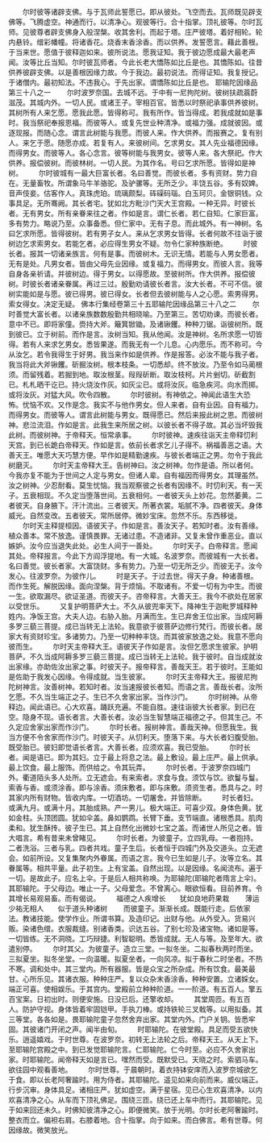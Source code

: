 <!-- { "loadSidebar": true } -->
　　尔时彼等诸辟支佛。与于瓦师此誓愿已。即从彼处。飞空而去。瓦师既见辟支佛等。飞腾虚空。神通而行。以清净心。观彼等行。合十指掌。顶礼彼等。尔时瓦师。见彼尊者辟支佛身入般涅槃。收其舍利。而起于塔。庄严彼塔。着好相轮。轮内悬铃。缯彩幡幢。将诸香花。烧香末香涂香。而以供养。发誓愿言。藉此善根。于当来世。愿值于彼释迦如来。彼所说法。愿我证知。我于彼边愿成最大最老声闻。汝等比丘当知。尔时彼瓦师者。今此长老大憍陈如比丘是也。其憍陈如。往昔供养彼辟支佛。以是善根因缘力故。今于我边。最初说法。而得证知。我复授记。于诸僧内。最初知法。不违我心。于先出家。谓憍陈如比丘是也。
耶输陀因缘品第三十八之一
　　尔时波罗奈国。去城不远。于中有一尼拘陀树。彼树扶疏蓊蔚滋茂。其城内外。一切人民。或诸王子。宰相百官。皆悉以时祭祀承事供养彼树。其树所有人来乞愿。愿我此愿。皆得称可。我有所作。皆当得成。若我成就如是事时。我当祭祀奉报恩福。而彼等人。或复先世业种清净。或福力强。成就彼因。或逐现报。而随心念。谓言此树能与我愿。而彼人来。作大供养。而报赛之。复有别人。来乞于愿。随愿亦成。若复有人。来彼树间。乞求男女。其人先业福德因缘。而得男女。而彼等人。各心念言。彼等树能与我男女。彼等人来。各大祭祀。作大供养。报偿彼树。而彼林树。一切人民。为其作名。号曰乞求所愿。皆得如是神树。
　　尔时彼城有一最大巨富长者。名曰善觉。而彼长者。多有资财。势力自在。无量畜牧。所谓象马牛羊骆驼。及驴骡等。无所乏少。丰饶五谷。多有奴婢。音声伎妾。估客作人。真珠虎珀。琉璃颇梨。砗磲码瑙。白玉珂贝。金银铜钱。众事具足。无所骞阙。其长者宅。犹如北方毗沙门天大王宫殿。一种无异。时彼长者。无有男女。所有亲眷来往之者。作如是言。谓仁长者。若仁自知。仁家巨富。多有势力。略说乃至。众事备悉。但仁家中。无有子息。而此城外。有一神树。名曰乞求所愿。皆得彼树。若有男子女人。来从乞求男女皆得。长者何故不往诣于彼树边乞求索男女。若能乞者。必应得生男女不疑。勿令仁家种族断绝。
　　时彼长者。报其一切诸亲族言。何有是事。而彼树木。无识无情。若能与人男女愿者。无有是处。凡男女者。皆由父母先业因缘。或复福力。而得男女。而彼人言。我等自身各亲祈请。并彼树边。得于男女。以得愿故。至彼树所。作大供养。报偿彼树。时彼长者诸亲眷属。再过三过。殷勤劝请彼长者言。汝大长者。不可不信。彼树实能如是与愿。彼已得男。彼已得女。长者但去彼树能与人之心愿。索男得男。索女得女。决定无疑。
佛本行集经卷第三十五耶输陀因缘品第三十八之二
　　尔时善觉大富长者。以诸亲族数数殷勤共相晓喻。乃至第三。苦切劝谏。而彼长者。意中不已。即将家僮。赍持大斧。簸箕锨锄。及诸锹钁。种种刀锯。诣彼树所。既到彼已。立于树前。而作是言。汝树当知。我从他闻。汝是神树。名所求愿一切皆得。若有人来求乞男女。悉皆果遂。而我无有一个儿息。心内愿乐。而不称可。今从汝乞。若令我得生于好男。我当来作如是供养。作是报答。必汝不能与我子者。我当将此大斧锹钁。斫掘汝树。根本枝条。一切悉却。终不放汝。乃至令如马蔺根须。而留残着。若掘到地。取汝根茎。叚叚斫断。取汝枝柯。片片剉切。斫截割已。札札晒干讫已。持火烧汝作灰。如灰尘已。或将汝灰。临急疾河。向水而掷。或将汝灰。对猛大风。吹令四散。
　　尔时彼树。有神依之。神闻此语生大恐怖。忧恼不欢。又作是念。我实不与他作男女。但人来者。自有业因。自有福力。而得男女。而彼等人。谓言此树能与男女。既得愿已。然后来报此树之恩。而彼树神。悲泣流泪。作如是言。此我生来所居之树。以彼长者不得子故。其必当坏毁我此树。而彼树神。于帝释天。恒常承事。
　　尔时彼神。速疾往诣天主帝释忉利天宫。到已长跪白帝释天。作如是言。依前长者求乞儿子得不。祸福善恶之语。大善天王。唯愿大天巧慧方便。早作如是精勤速疾。与彼长者端正之男。勿令于我此树磨灭。
　　尔时天主帝释大王。告树神曰。汝之树神。勿作是语。所以者何。今我亦复不能为于世间之人定与男女。但诸人辈。自有福因而得男女。其理虽然。汝之树神。少忍耐看。莫生忧恼。我当观察彼之长者有因缘不。时忉利天。有一天子。五衰相现。不久定当堕落世间。五衰相何。一者彼天头上妙花。忽然萎黄。二者彼天。自身腋下。汗汁流出。三者彼天。所著衣裳。垢腻不净。四者彼天。身体威光。自然变改。五者彼天。常所居停。微妙宝床。忽然不乐。东西移徙。
　　尔时天主释提桓因。语彼天子。作如是言。善汝天子。若知时者。汝有善缘。植众善本。常不放逸。谨慎畏罪。无诸过患。不造诸非。又复未曾作重恶业。直以嫉妒。汝今应当退失此处。必生人间于一善处。
　　尔时天子。白帝释言。愿闻其处。帝释报言。今此下方阎浮提地。有一大城。名波罗奈。而彼城有一大长者。名曰善觉。彼长者家。大富饶财。多有势力。乃至一切无所乏少。而彼无子。汝今发心。往波罗奈。为彼作儿。
　　时是天子。于过去世。得天子身。种诸善根。而作生死。解脱因缘。面向涅槃。背于烦恼。不取诸有。不爱一切有为中生。而彼一生。欲取漏尽。欲证圣道。而彼天子。咨帝释言。大善天王。我今不欲处在居家以受世乐。
　　又复护明菩萨大士。不久从彼兜率天下。降神生于迦毗罗城释种姓内。净饭王宫。大夫人边。右胁入胎。月满而生。生已弃舍王位出家。当成阿耨多罗三藐三菩提。成已当转无上法轮。我意欲于彼菩萨边修行梵行。而彼长者。居家大有资财珍宝。多诸势力。乃至一切种种丰饶。而其彼家放逸之处。我意不愿向彼而生。
　　尔时天主帝释大王。语彼天子作如是言。汝但乞愿求生彼家。护明菩萨。不久当成阿耨多罗三藐三菩提。成已当转无上法轮。我于彼时。自当成就汝出家缘。亦助佐汝出家之事。时彼天子。报帝释言。善哉天王。若于彼时。王能如是佐助于我发心因缘。令得成就。当生彼家。
　　尔时天主帝释大王。报彼尼拘陀树神言。汝善树神。若知时者。汝当速报彼长者知。而语之言。善哉长者。汝所乞愿。不久当生端正之子。生已不久舍家出家。当作沙门。
　　尔时树神。从帝释边。闻此语已。心大欢喜。踊跃充遍。不能自胜。速往诣彼大长者家。到已在空。隐身不现。语长者言。大善长者。汝必当生智慧端正福德之子。但其生己。不久定应舍家出家而作沙门。
　　尔时长者。报树神言。善哉天神。但愿我生。我当方便不令舍家而作沙门。时彼天子。从忉利天。堕落下来。与大长者妇腹受胎。既受胎已。彼妇即觉语长者言。大善长者。应须欢喜。我已受胎。
　　尔时长者。闻是语已。即为其妇。立于最上将息之法。最上敷设。最上庄严。最上供承。最上饮食。最上服饰。而供给之。令其玩弄。
　　尔时长者。于波罗奈四城门外。衢道陌头多人处所。立无遮会。有来索者。求食与食。须饮与饮。欲鬘与鬘。索香与香。或须涂香。即与涂香。须床敷者。即与床敷。须资生者。悉具与之。时其家内所有财物。皆收内库。一切酒坊。一切屠舍。并皆除断。
　　时长者妇。或满九月。或满十月。其胎成熟。产一男儿。极大端正。可喜少双。身体色黄。犹如金柱。头顶团圆。犹如伞盖。鼻如鹦鹉。长臂下垂。支节端直。诸根悉具。肌肉柔和。犹生酥抟。彼子生已。其上自然化出微妙七宝之盖。而诸世人所见之者。皆大唱言。希有昔来未曾睹见。
　　尔时长者。为彼童子。立四乳母。一者抱持。二者洗浴。三者与乳。四者共戏。童子生后。长者恒于四城门外及交道头。立无遮会。如前所设。又复集聚内外眷属。而语之言。我今已生如是儿子。汝等立名。其眷属等。相共平量。此子初生。上有宝盖。自然出现。以是因缘。名闻流布。遍于一切。是故此子。应名上伞。于是后人相共称唤。为耶输陀(耶输陀者隋言上伞)。其耶输陀。于父母边。唯止一子。父母爱念。不曾离心。眼欲恒看。目前养育。令其增长易观易畜。而有偈说。
　　福德之人疾增长　　犹如良地莳果栽
　　薄运少祐无相人　　似于道头种诸树
　　而彼童子。渐渐长成。既能行走。后依家法。教诸技能。使学作业。所谓书算。及造印记。出财与他。从外受入。货易兴贩。染诸色缯。衣服裁缝。别诸香类。识达五谷。了别七珍及诸宝物。诸如是等。一切皆练。无不洞晓。工巧辩捷。利智聪明。悉皆成就。无人与等。及至年大。欲遣别停。
　　尔时其父。为彼童子。造立三堂。一拟冬坐。二拟春秋两时而坐。三拟夏坐。拟冬坐堂。一向温暖。拟夏坐者。一向风凉。拟于春秋二时坐者。不热不寒。调和处中。其三堂内。所有器服。皆是众宝之所杂成。所有饮食。最美最甘。心所乐见。其诸衣服。种种庄严。复以众杂末香涂香。种种安置。立诸婇女。端正可喜。使相娱乐。于其宫内。堂殿前立种种阶道。一一阶道。有五百人。擎五百宝案。日初出时。则便安施。日没已后。还擎收却。
　　其堂周匝。有五百人。防护守视。身体皆着牢固铠甲。手执刀棒。或持铁轮三叉戟等。以用拟备。其三等堂。各各如是。畏耶输陀童子忽然舍弃出家。其堂内外。门户关钥。皆悉牢固。其彼诸门开闭之声。闻半由旬。
　　时耶输陀。在彼堂殿。具足而受五欲快乐。逍遥嬉戏。于时世尊。在波罗奈。初转无上法轮之后。帝释天王。从天上下。至耶输陀宫殿之中。到已发觉耶输陀言。仁耶输陀。仁今时至。必应不久舍家出家。时耶输陀。闻帝释天如是言已。嘿然而受。既默受已。天晓之时。索驷马车。欲往园中观看善地。
　　尔时世尊。于晨朝时。着衣持钵安庠而入波罗奈城欲乞于食。即以长老阿奢踰时。用为侍者。其耶输陀。遥见如来向前而来。威仪端正。行步沉审。身体具足。诸相庄严。犹如虚空。满于星宿。见已心生欢喜清净。以内欢喜清净之心。从车而下顶礼佛足。围绕三匝。绕已还上车中而行。其耶输陀。见于如来回还未久。时佛知彼清净之心。即便微笑。放于光明。尔时长老阿奢踰时。整衣而立。偏袒右肩。右膝着地。合十指掌。向于如来。而白佛言。希有世尊。何因缘故。微笑放光。

